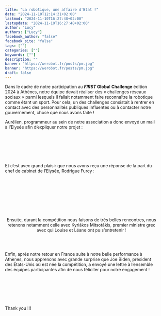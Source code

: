 ```yaml
---
title: "La robotique, une affaire d'Etat !"
date: "2024-11-10T12:14:31+02:00"
lastmod: "2024-11-10T16:27:48+02:00"
lastupdate: "2024-11-10T16:27:48+02:00"
author: "Lucy"
authors: ["Lucy"]
facebook_author: "false"
facebook_site: "false"
tags: [""]
categories: [""]
keywords: [""]
description: ""
baneer: "https://werobot.fr/posts/pm.jpg"
banner: "https://werobot.fr/posts/pm.jpg"
draft: false
---
```




Dans le cadre de notre participation au ***FIRST* Global Challenge** édition 2024 à Athènes, notre équipe devait réaliser des « challenges réseaux sociaux » parmi lesquels il fallait notamment faire reconnaître la robotique comme étant un sport. Pour cela, un des challenges consistait à rentrer en contact avec des personnalités publiques influentes ou à contacter notre gouvernement, chose que nous avons faite !

Aurélien, programmeur au sein de notre association a donc envoyé un mail à l’Elysée afin d’expliquer notre projet :

<br><br>
<center>
<div style="width: 100%; max-width: 700px;">
<img src="https://werobot.fr/posts/lettre_president.png (2).png" alt="">
</div>
</center>
<br><br>
  

Et c’est avec grand plaisir que nous avons reçu une réponse de la part du chef de cabinet de l’Elysée, Rodrigue Furcy :

<br><br>
<center>
<div style="width: 100%; max-width: 700px;">
<img src="https://werobot.fr/posts/reponseelysee.png" alt="">
</div>
</center>
<br><br>
<br><br>
<center>


  

Ensuite, durant la compétition nous faisons de très belles rencontres, nous retenons notamment celle avec Kyriákos Mitsotákis, premier ministre grec avec qui Louise et Léane ont pu s’entretenir !

<div style="width: 100%; max-width: 700px;">
<img src="https://werobot.fr/posts/pm.jpg" alt="">
</div>
</center>
<br><br>


  

Enfin, après notre retour en France suite à notre belle performance à Athènes, nous apprenons avec grande surprise que Joe Biden, président des États-Unis où est née la compétition, a envoyé une lettre à l’ensemble des équipes participantes afin de nous féliciter pour notre engagement !


<br><br>
<center>
<div style="width: 100%; max-width: 700px;">
<img src="https://werobot.fr/posts/lettre_joebiden.png" alt="">
</div>
</center>
<br><br>


Thank you !!!
